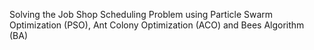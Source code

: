 Solving the Job Shop Scheduling Problem using Particle Swarm Optimization (PSO), Ant Colony Optimization (ACO) and Bees Algorithm (BA)
